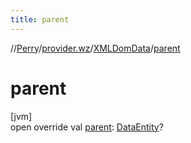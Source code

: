 ```yaml
---
title: parent
---
```

//[Perry](../../../index.html)/[provider.wz](../index.html)/[XMLDomData](index.html)/[parent](parent.html)



# parent



[jvm]\
open override val [parent](parent.html): [DataEntity](../../provider/-data-entity/index.html)?




